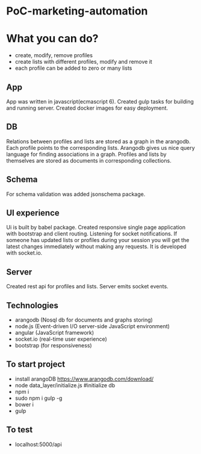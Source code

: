 # PoC-marketing-automation

# What you can do?
- create, modify, remove profiles
- create lists with different profiles, modify and remove it
- each profile can be added to zero or many lists

## App
App was written in javascript(ecmascript 6).
Created gulp tasks for building and running server.
Created docker images for easy deployment.

## DB
Relations between profiles and lists are stored as a graph in the arangodb. Each profile points to the corresponding lists.
Arangodb gives us nice query language for finding associations in a graph.
Profiles and lists by themselves are stored as documents in corresponding collections.

## Schema
For schema validation was added jsonschema package.

## UI experience
Ui is built by babel package.
Created responsive single page application with bootstrap and client routing. Listening for socket notifications.
If someone has updated lists or profiles during your session you will get the latest changes immediately without making any requests.
It is developed with socket.io.

## Server
Created rest api for profiles and lists. Server emits socket events.

## Technologies
- arangodb (Nosql db for documents and graphs storing)
- node.js (Event-driven I/O server-side JavaScript environment)
- angular (JavaScript framework)
- socket.io (real-time user experience)
- bootstrap (for responsiveness)

## To start project
- install arangoDB https://www.arangodb.com/download/
- node data_layer/initialize.js #initialize db
- npm i
- sudo npm i gulp -g
- bower i
- gulp

## To test
- localhost:5000/api